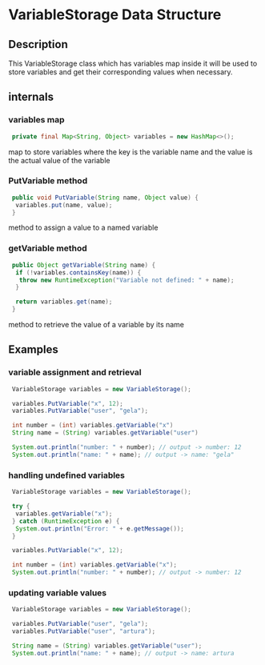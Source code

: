 # VariableStorage Data Structure

## Description
This VariableStorage class which has variables map inside it will be used to store variables and get their corresponding values when necessary.

## internals
### variables map
```Java
 private final Map<String, Object> variables = new HashMap<>();
```
map to store variables where the key is the variable name and the value is the actual value of the variable

### PutVariable method
```Java
 public void PutVariable(String name, Object value) {
  variables.put(name, value);
 }
```
method to assign a value to a named variable

### getVariable method
```Java
 public Object getVariable(String name) {
  if (!variables.containsKey(name)) {
   throw new RuntimeException("Variable not defined: " + name);
  }

  return variables.get(name);
 }
```
method to retrieve the value of a variable by its name

## Examples
### variable assignment and retrieval
```Java
 VariableStorage variables = new VariableStorage();

 variables.PutVariable("x", 12);
 variables.PutVariable("user", "gela");

 int number = (int) variables.getVariable("x")
 String name = (String) variables.getVariable("user")

 System.out.println("number: " + number); // output -> number: 12
 System.out.println("name: " + name); // output -> name: "gela"
```

### handling undefined variables
```Java
 VariableStorage variables = new VariableStorage();

 try {
  variables.getVariable("x");
 } catch (RuntimeException e) {
  System.out.println("Error: " + e.getMessage());
 }

 variables.PutVariable("x", 12);

 int number = (int) variables.getVariable("x");
 System.out.println("number: " + number); // output -> number: 12
```

### updating variable values
```Java
 VariableStorage variables = new VariableStorage();

 variables.PutVariable("user", "gela");
 variables.PutVariable("user", "artura");

 String name = (String) variables.getVariable("user");
 System.out.println("name: " + name); // output -> name: artura
```
